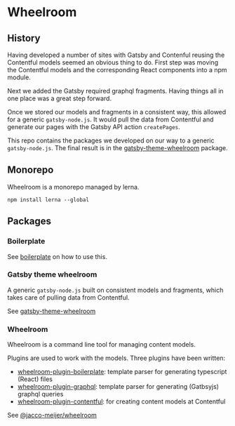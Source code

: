 # Wheelroom

## History

Having developed a number of sites with Gatsby and Contenful reusing the
Contentful models seemed an obvious thing to do. First step was moving the
Contentful models and the corresponding React components into a npm module.

Next we added the Gatsby required graphql fragments. Having things all in one
place was a great step forward.

Once we stored our models and fragments in a consistent way, this allowed for a
generic `gatsby-node.js`. It would pull the data from Contentful and generate
our pages with the Gatsby API action `createPages`.

This repo contains the packages we developed on our way to a generic
`gatsby-node.js`. The final result is in the
[gatsby-theme-wheelroom](https://www.npmjs.com/package/gatsby-theme-wheelroom) package.


## Monorepo

Wheelroom is a monorepo managed by lerna.

```
npm install lerna --global
```


## Packages

### Boilerplate

See [boilerplate](https://github.com/jaccomeijer/wheelroom/tree/master/packages/boilerplate) on how to use this.

### Gatsby theme wheelroom

A generic `gatsby-node.js` built on consistent models and fragments, which takes
care of pulling data from Contentful.

See [gatsby-theme-wheelroom](https://www.npmjs.com/package/gatsby-theme-wheelroom)

### Wheelroom

Wheelroom is a command line tool for managing content models.

Plugins are used to work with the models. Three plugins have been written:

- [wheelroom-plugin-boilerplate](https://www.npmjs.com/package/@jacco-meijer/@jacco-meijer/wheelroom-plugin-boilerplate): template parser for generating typescript (React) files
- [wheelroom-plugin-graphql](https://www.npmjs.com/package/@jacco-meijer/wheelroom-plugin-graphql): template parser for generating (Gatbsyjs) graphql queries
- [wheelroom-plugin-contentful](https://www.npmjs.com/package/@jacco-meijer/wheelroom-plugin-contentful): for creating content models at Contentful

See [@jacco-meijer/wheelroom](https://www.npmjs.com/package/@jacco-meijer/wheelroom)
